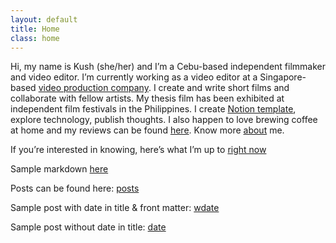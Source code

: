 ```yaml
---
layout: default
title: Home
class: home
---
```


Hi, my name is Kush (she/her) and I’m a Cebu-based independent filmmaker and video editor. I’m currently working as a video editor at a Singapore-based [video production company](https://fewstones.com/). I create and write short films and collaborate with fellow artists. My thesis film has been exhibited at independent film festivals in the Philippines. I create [Notion template](https://krabf.gumroad.com/), explore technology, publish thoughts. I also happen to love brewing coffee at home and my reviews can be found [here](coffee.krabf.com). Know more [about](/about) me.

If you’re interested in knowing, here’s what I’m up to [right now](/now)

Sample markdown [here](/markdown-cheat-sheet)

Posts can be found here: [posts](/posts)

Sample post with date in title & front matter: [wdate](/2022-12-18-here-is-another-sample-post)

Sample post without date in title: [date](/sample-post-jekyll)